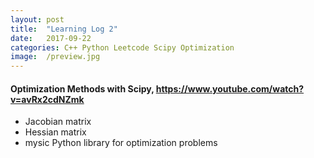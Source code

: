 ```yaml
---
layout: post
title:  "Learning Log 2"
date:   2017-09-22 
categories: C++ Python Leetcode Scipy Optimization
image:  /preview.jpg
---
```

#### Optimization Methods with Scipy, https://www.youtube.com/watch?v=avRx2cdNZmk
- Jacobian matrix
- Hessian matrix
- mysic Python library for optimization problems




